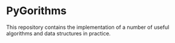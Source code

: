 # PyGorithms
This repository contains the implementation of a number of useful algorithms and data structures in practice. 
